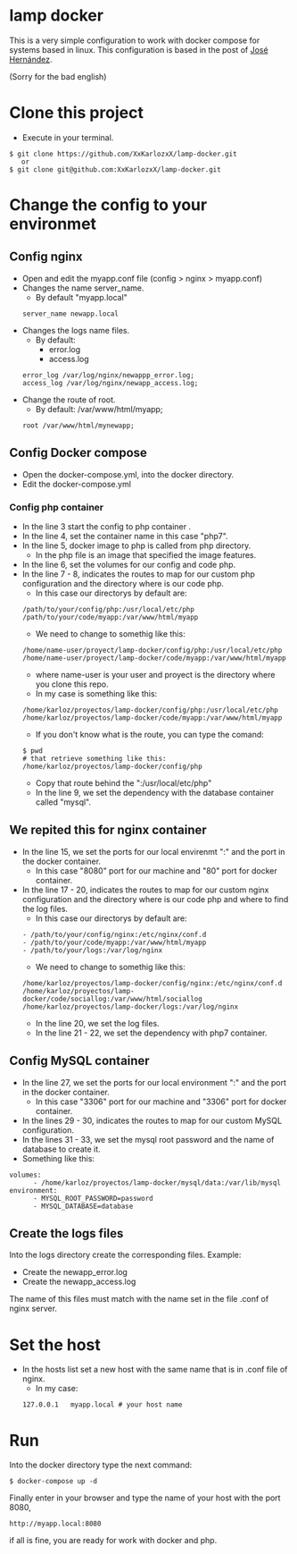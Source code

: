 # lamp docker
This is a very simple configuration to work with docker compose for systems based in linux.
This configuration is based in the post of [José Hernández](https://josehernandez.es/2016/08/10/entorno-php-nginx-mysql-con-docker.html).

(Sorry for the bad english)

# Clone this project
- Execute in your terminal.
 ```
$ git clone https://github.com/XxKarlozxX/lamp-docker.git
    or
$ git clone git@github.com:XxKarlozxX/lamp-docker.git
 ```

# Change the config to your environmet
## Config nginx 
- Open and edit the myapp.conf file (config > nginx > myapp.conf)
- Changes the name server_name.
    - By default "myapp.local"
    ``` 
    server_name newapp.local
    ```
- Changes the logs name files. 
    - By default: 
        - error.log
        - access.log
    ```
    error_log /var/log/nginx/newappp_error.log;
    access_log /var/log/nginx/newapp_access.log;
    ```
- Change the route of root.
    - By default: /var/www/html/myapp;
    ```
    root /var/www/html/mynewapp;
    ```
## Config Docker compose 
- Open the docker-compose.yml, into the docker directory.
- Edit the docker-compose.yml

### Config php container
- In the line 3 start the config to php container .
- In the line 4, set the container name in this case "php7".
- In the line 5, docker image to php is called from php directory.
    - In the php file is an image that specified the image features.
- In the line 6, set the volumes for our config and code php.
- In the line 7 - 8, indicates the routes to map for our custom php configuration and the directory where is our code php.
    - In this case our directorys by default are:
    ```
    /path/to/your/config/php:/usr/local/etc/php
    /path/to/your/code/myapp:/var/www/html/myapp
    ```
    - We need to change to somethig like this:
    ```
    /home/name-user/proyect/lamp-docker/config/php:/usr/local/etc/php
    /home/name-user/proyect/lamp-docker/code/myapp:/var/www/html/myapp
    ```
    - where name-user is your user and proyect is the directory where you clone this repo.
    - In my case is something like this:
    ```
    /home/karloz/proyectos/lamp-docker/config/php:/usr/local/etc/php
    /home/karloz/proyectos/lamp-docker/code/myapp:/var/www/html/myapp
    ```
    - If you don't know what is the route, you can type the comand: 
    ``` 
    $ pwd 
    # that retrieve something like this:
    /home/karloz/proyectos/lamp-docker/config/php
    ```
    - Copy that route behind the ":/usr/local/etc/php"
    - In the line 9, we set the dependency with the database container called "mysql".

## We repited this for nginx container
- In the line 15, we set the ports for our local envirenmt ":" and the port in the docker container.
    - In this case "8080" port for our machine and "80" port for docker container.
- In the line 17 - 20, indicates the routes to map for our custom nginx configuration and the directory where is our code php and where to find the log files.
    - In this case our directorys by default are:
    ```
    - /path/to/your/config/nginx:/etc/nginx/conf.d
    - /path/to/your/code/myapp:/var/www/html/myapp
    - /path/to/your/logs:/var/log/nginx
    ```
    - We need to change to somethig like this:
    ```
    /home/karloz/proyectos/lamp-docker/config/nginx:/etc/nginx/conf.d
    /home/karloz/proyectos/lamp-docker/code/sociallog:/var/www/html/sociallog
    /home/karloz/proyectos/lamp-docker/logs:/var/log/nginx
    ```
    - In the line 20, we set the log files.
    - In the line 21 - 22, we set the dependency with php7 container.

## Config MySQL container
- In the line 27, we set the ports for our local environment ":" and the port in the docker container.
    - In this case "3306" port for our machine and "3306" port for docker container.
- In the lines 29 - 30, indicates the routes to map for our custom MySQL configuration.
- In the lines 31 - 33, we set the mysql root password and the name of database to create it. 
- Something like this:
```
volumes:
      - /home/karloz/proyectos/lamp-docker/mysql/data:/var/lib/mysql
environment:
      - MYSQL_ROOT_PASSWORD=password
      - MYSQL_DATABASE=database
```

## Create the logs files
Into the logs directory create the corresponding files.
Example:
- Create the newapp_error.log
- Create the newapp_access.log

The name of this files must match with the name set in the file .conf of nginx server.

# Set the host

- In the hosts list set a new host with the same name that is in .conf file of nginx.
    - In my case:
    ```
    127.0.0.1   myapp.local # your host name
    ``` 

# Run
Into the docker directory type the next command:
```
$ docker-compose up -d
```
Finally enter in your browser and type the name of your host with the port 8080,
```
http://myapp.local:8080
```
if all is fine, you are ready for work with docker and php.